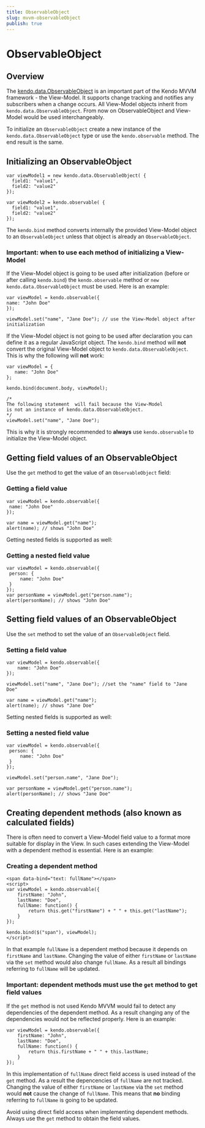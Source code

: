 ```yaml
---
title: ObservableObject
slug: mvvm-observableObject
publish: true
---
```


# ObservableObject

## Overview

The [kendo.data.ObservableObject](/api/framework/observableobject) is an important part of the Kendo MVVM framework - the View-Model.
It supports change tracking and notifies any subscribers when a change occurs.
All View-Model objects inherit from `kendo.data.ObservableObject`. From now on ObservableObject and View-Model would be used interchangeably.

To initialize an `ObservableObject` create a new instance of the `kendo.data.ObservableObject` type or use the `kendo.observable` method.
The end result is the same.

## Initializing an ObservableObject

    var viewModel1 = new kendo.data.ObservableObject( {
      field1: "value1",
      field2: "value2"
    });

    var viewModel2 = kendo.observable( {
      field1: "value1",
      field2: "value2"
    });


The `kendo.bind` method converts internally the provided View-Model object to an `ObservableObject` unless that object is already an `ObservableObject`.

### Important: when to use each method of initializing a View-Model

If the View-Model object is going to be used after initialization (before or after calling `kendo.bind`) the `kendo.observable` method or `new kendo.data.ObservableObject` must be used. Here is an example:


    var viewModel = kendo.observable({
    name: "John Doe"
    });

    viewModel.set("name", "Jane Doe"); // use the View-Model object after initialization


If the View-Model object is not going to be used after declaration you can define it as a regular JavaScript object. The
`kendo.bind` method will **not** convert the original View-Model object to `kendo.data.ObservableObject`. This is why the following will **not** work:

    var viewModel = {
       name: "John Doe"
    };

    kendo.bind(document.body, viewModel);

    /*
    The following statement  will fail because the View-Model
    is not an instance of kendo.data.ObservableObject.
    */
    viewModel.set("name", "Jane Doe");


This is why it is strongly recommended to **always** use `kendo.observable` to initialize the View-Model object.

## Getting field values of an ObservableObject

Use the `get` method to get the value of an `ObservableObject` field:


### Getting a field value

    var viewModel = kendo.observable({
     name: "John Doe"
    });

    var name = viewModel.get("name");
    alert(name); // shows "John Doe"


Getting nested fields is supported as well:

### Getting a nested field value

    var viewModel = kendo.observable({
     person: {
         name: "John Doe"
     }
    });
    var personName = viewModel.get("person.name");
    alert(personName); // shows "John Doe"


## Setting field values of an ObservableObject

Use the `set` method to set the value of an `ObservableObject` field.


### Setting a field value

    var viewModel = kendo.observable({
        name: "John Doe"
    });

    viewModel.set("name", "Jane Doe"); //set the "name" field to "Jane Doe"

    var name = viewModel.get("name");
    alert(name); // shows "Jane Doe"


Setting nested fields is supported as well:

### Setting a nested field value

    var viewModel = kendo.observable({
     person: {
         name: "John Doe"
     }
    });

    viewModel.set("person.name", "Jane Doe");

    var personName = viewModel.get("person.name");
    alert(personName); // shows "Jane Doe"


## Creating dependent methods (also known as calculated fields)

There is often need to convert a View-Model field value to a format more suitable for display in the View. In such cases extending the View-Model with a dependent method is essential. Here is an example:

### Creating a dependent method

    <span data-bind="text: fullName"></span>
    <script>
    var viewModel = kendo.observable({
        firstName: "John",
        lastName: "Doe",
        fullName: function() {
            return this.get("firstName") + " " + this.get("lastName");
        }
    });

    kendo.bind($("span"), viewModel);
    </script>


In that example `fullName` is a dependent method because it depends on `firstName` and `lastName`.
Changing the value of either `firstName` or `lastName` via the `set` method would also change
`fullName`. As a result all bindings referring to `fullName` will be updated.

### Important: dependent methods must use the `get` method to get field values

If the `get` method is not used Kendo MVVM would fail to detect any dependencies of the dependent method.
As a result changing any of the dependencies would not be reflected properly. Here is an example:

    var viewModel = kendo.observable({
        firstName: "John",
        lastName: "Doe",
        fullName: function() {
            return this.firstName + " " + this.lastName;
        }
    });


In this implementation of `fullName` direct field access is used instead of the `get` method. As a result
the depencencies of `fullName` are not tracked. Changing the value of either `firstName`
or `lastName` via the `set` method would **not** cause the change of `fullName`.
This means that  **no** binding referring to `fullName` is going to be updated.

Avoid using direct field access when implementing dependent methods. Always use the `get` method to obtain the field values.
